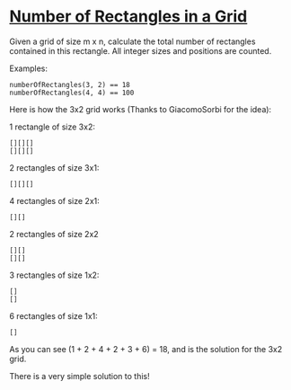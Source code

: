 # [Number of Rectangles in a Grid](https://www.codewars.com/kata/number-of-rectangles-in-a-grid "https://www.codewars.com/kata/556cebcf7c58da564a000045")

Given a grid of size m x n, calculate the total number of rectangles contained in this rectangle. All integer sizes and positions are counted.

Examples:
```
numberOfRectangles(3, 2) == 18
numberOfRectangles(4, 4) == 100
```

Here is how the 3x2 grid works (Thanks to GiacomoSorbi for the idea):

1 rectangle of size 3x2:
```
[][][]
[][][]
```

2 rectangles of size 3x1:
```
[][][]
```

4 rectangles of size 2x1:
```
[][]
```

2 rectangles of size 2x2
```
[][]
[][]
```

3 rectangles of size 1x2:
```
[]
[]
```

6 rectangles of size 1x1:
```
[]
```

As you can see (1 + 2 + 4 + 2 + 3 + 6) = 18, and is the solution for the 3x2 grid.

There is a very simple solution to this!